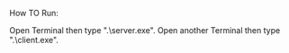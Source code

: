 How TO Run:

Open Terminal then type ".\server.exe".
Open another Terminal then type ".\client.exe".
